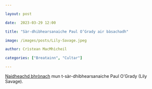 ```yaml
---

layout: post

date:  2023-03-29 12:00

title: "Sàr-dhibhearsanaiche Paul O’Grady air bàsachadh"

image: /images/posts/Lily-Savage.jpeg

author: Crìstean MacMhìcheil

categories: ["Breatainn", "Cultar"]

---
```


[Naidheachd bhrònach](https://www.gaytimes.co.uk/life/tributes-pour-in-for-funny-and-fearless-trailblazer-paul-ogrady/) mun t-sàr-dhibhearsanaiche Paul O'Grady (Lily Savage).
